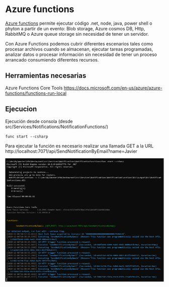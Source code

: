 # Azure functions
[Azure functions](https://azure.microsoft.com/en-us/services/functions) permite ejecutar código .net, node, java, power shell o phyton a partir de un evento: Blob storage, Azure cosmos DB, Http, RabbitMQ o Azure queue storage sin necesidad de tener un servidor.

Con Azure Functions podemos cubrir diferentes escenarios tales como procesar archivos cuando se almacenan, ejecutar tareas programadas, analizar datos o procesar información sin necesidad de tener un proceso arrancado consumiendo diferentes recursos.

## Herramientas necesarias
Azure Functions Core Tools https://docs.microsoft.com/en-us/azure/azure-functions/functions-run-local

## Ejecucion
Ejecución desde consola (desde src/Services/Notifications/NotificationFunctions/)
  ```
  func start --csharp
  ```
Para ejecutar la función es necesario realizar una llamada GET a la URL http://localhost:7071/api/SendNotificationByEmail?name=Javier 

![Azure function](./imgs/azurefunctions_local.png)